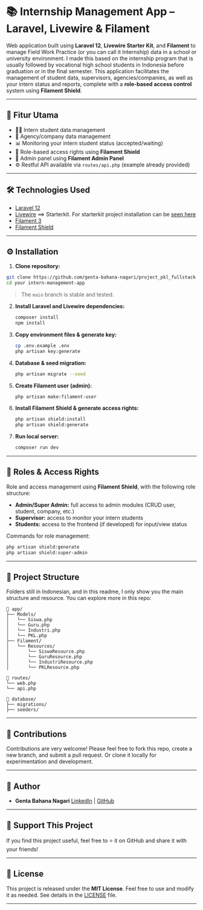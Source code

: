 # 📚 Internship Management App – Laravel, Livewire & Filament

Web application built using **Laravel 12**, **Livewire Starter Kit**, and **Filament** to manage Field Work Practice (or you can call it Internship) data in a school or university environment.
I made this based on the internship program that is usually followed by vocational high school students in Indonesia before graduation or in the final semester.
This application facilitates the management of student data, supervisors, agencies/companies, as well as your intern status and reports, complete with a **role-based access control** system using **Filament Shield**.

---

## 🔧 Fitur Utama

- 🧑‍🎓 Intern student data management 
- 🏢 Agency/company data management 
- 📊 Monitoring your intern student status (accepted/waiting) 
- 🔐 Role-based access rights using **Filament Shield** 
- 🧩 Admin panel using **Filament Admin Panel** 
- ⚙️ Restful API available via `routes/api.php` (example already provided)

---

## 🛠️ Technologies Used

- [Laravel 12](https://laravel.com/) 
- [Livewire](https://laravel-livewire.com) ==> Starterkit. For starterkit project installation can be [seen here](https://qadrlabs.com/post/laravel-12-starter-kit)
- [Filament 3](https://filamentphp.com/) 
- [Filament Shield](https://github.com/ryangjchandler/filament-shield)
---

## ⚙️ Installation

1. **Clone repository:**
```bash
git clone https://github.com/genta-bahana-nagari/project_pkl_fullstack.git
cd your intern-management-app
```
> The `main` branch is stable and tested.

2. **Install Laravel and Livewire dependencies:**
   ```bash
   composer install
   npm install
   ```

3. **Copy environment files & generate key:**
   ```bash
   cp .env.example .env
   php artisan key:generate
   ```

4. **Database & seed migration:**
   ```bash
   php artisan migrate --seed
   ```

5. **Create Filament user (admin):**
   ```bash
   php artisan make:filament-user
   ```

6. **Install Filament Shield & generate access rights:**
   ```bash
   php artisan shield:install
   php artisan shield:generate
   ```

7. **Run local server:**
   ```bash
   composer run dev
   ```

---

## 🔐 Roles & Access Rights

Role and access management using **Filament Shield**, with the following role structure:

- **Admin/Super Admin:** full access to admin modules (CRUD user, student, company, etc.) 
- **Supervisor:** access to monitor your intern students 
- **Students:** access to the frontend (if developed) for input/view status 

Commands for role management:
```bash
php artisan shield:generate
php artisan shield:super-admin
```

---

## 📂 Project Structure
Folders still in Indonesian, and in this readme, I only show you the main structure and resource. You can explore more in this repo:
```
📁 app/
├── Models/
│   └── Siswa.php
│   └── Guru.php
│   └── Industri.php
│   └── PKL.php
├── Filament/
│   └── Resources/
│       └── SiswaResource.php
│       └── GuruResource.php
│       └── IndustriResource.php
│       └── PKLResource.php

📁 routes/
└── web.php
└── api.php

📁 database/
├── migrations/
├── seeders/
```

---

## 🤝 Contributions

Contributions are very welcome! 
Please feel free to fork this repo, create a new branch, and submit a pull request. 
Or clone it locally for experimentation and development. 

---

## 👤 Author

- **Genta Bahana Nagari** 
[LinkedIn](https://www.linkedin.com/in/genta-bahana-nagari/) | [GitHub](https://github.com/genta-bahana-nagari)

---

## 🌟 Support This Project

If you find this project useful, feel free to ⭐ it on GitHub and share it with your friends!

---

## 📜 License

This project is released under the **MIT License**. Feel free to use and modify it as needed. 
See details in the [LICENSE](LICENSE) file. 

---
